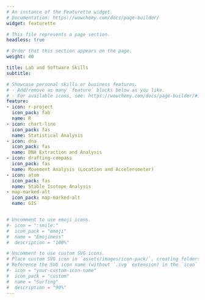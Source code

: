 ```yaml
---
# An instance of the Featurette widget.
# Documentation: https://wowchemy.com/docs/page-builder/
widget: featurette

# This file represents a page section.
headless: true

# Order that this section appears on the page.
weight: 40

title: Lab and Software Skills
subtitle:

# Showcase personal skills or business features.
# - Add/remove as many `feature` blocks below as you like.
# - For available icons, see: https://wowchemy.com/docs/page-builder/#icons
feature:
- icon: r-project
  icon_pack: fab
  name: R
- icon: chart-line
  icon_pack: fas
  name: Statistical Analysis
- icon: dna
  icon_pack: fas
  name: DNA Extraction and Analysis
- icon: drafting-compass
  icon_pack: fas
  name: Movement Analysis (Location and Accelerometer)
- icon: atom
  icon_pack: fas
  name: Stable Isotope Analysis
- map-marked-alt
  icon_pack: map-marked-alt
  name: GIS


# Uncomment to use emoji icons.
#- icon = ":smile:"
#  icon_pack = "emoji"
#  name = "Emojiness"
#  description = "100%"  

# Uncomment to use custom SVG icons.
# Place custom SVG icon in `assets/images/icon-pack/`, creating folders if necessary.
# Reference the SVG icon name (without `.svg` extension) in the `icon` field.
#- icon = "your-custom-icon-name"
#  icon_pack = "custom"
#  name = "Surfing"
#  description = "90%"
---
```

